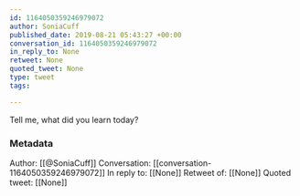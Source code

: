 ```yaml
---
id: 1164050359246979072
author: SoniaCuff
published_date: 2019-08-21 05:43:27 +00:00
conversation_id: 1164050359246979072
in_reply_to: None
retweet: None
quoted_tweet: None
type: tweet
tags:

---
```


Tell me, what did you learn today?

### Metadata

Author: [[@SoniaCuff]]
Conversation: [[conversation-1164050359246979072]]
In reply to: [[None]]
Retweet of: [[None]]
Quoted tweet: [[None]]
